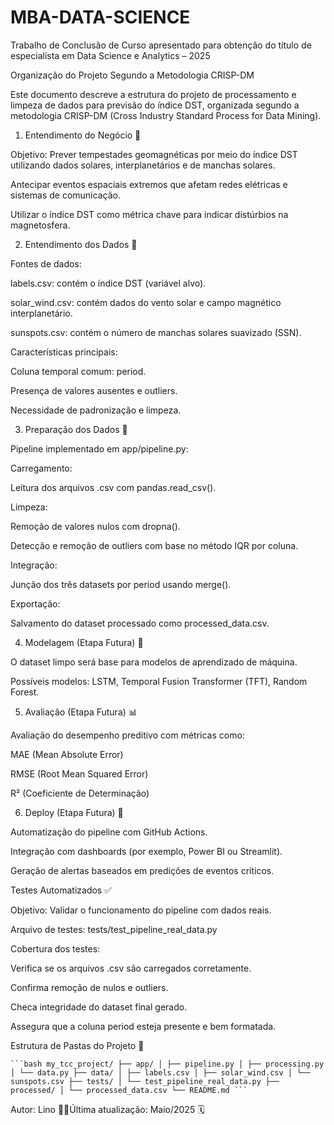 # MBA-DATA-SCIENCE

Trabalho de Conclusão de Curso apresentado para obtenção do título de especialista em Data Science e Analytics – 2025

Organização do Projeto Segundo a Metodologia CRISP-DM

Este documento descreve a estrutura do projeto de processamento e limpeza de dados para previsão do índice DST, organizada segundo a metodologia CRISP-DM (Cross Industry Standard Process for Data Mining).



1. Entendimento do Negócio 🚀

Objetivo: Prever tempestades geomagnéticas por meio do índice DST utilizando dados solares, interplanetários e de manchas solares.

Antecipar eventos espaciais extremos que afetam redes elétricas e sistemas de comunicação.

Utilizar o índice DST como métrica chave para indicar distúrbios na magnetosfera.

2. Entendimento dos Dados 🧠

Fontes de dados:

labels.csv: contém o índice DST (variável alvo).

solar_wind.csv: contém dados do vento solar e campo magnético interplanetário.

sunspots.csv: contém o número de manchas solares suavizado (SSN).

Características principais:

Coluna temporal comum: period.

Presença de valores ausentes e outliers.

Necessidade de padronização e limpeza.

3. Preparação dos Dados 🔧

Pipeline implementado em app/pipeline.py:

Carregamento:

Leitura dos arquivos .csv com pandas.read_csv().

Limpeza:

Remoção de valores nulos com dropna().

Detecção e remoção de outliers com base no método IQR por coluna.

Integração:

Junção dos três datasets por period usando merge().

Exportação:

Salvamento do dataset processado como processed_data.csv.

4. Modelagem (Etapa Futura) 🤖

O dataset limpo será base para modelos de aprendizado de máquina.

Possíveis modelos: LSTM, Temporal Fusion Transformer (TFT), Random Forest.

5. Avaliação (Etapa Futura) 📊

Avaliação do desempenho preditivo com métricas como:

MAE (Mean Absolute Error)

RMSE (Root Mean Squared Error)

R² (Coeficiente de Determinação)

6. Deploy (Etapa Futura) 🚢

Automatização do pipeline com GitHub Actions.

Integração com dashboards (por exemplo, Power BI ou Streamlit).

Geração de alertas baseados em predições de eventos críticos.



Testes Automatizados ✅

Objetivo: Validar o funcionamento do pipeline com dados reais.

Arquivo de testes: tests/test_pipeline_real_data.py

Cobertura dos testes:

Verifica se os arquivos .csv são carregados corretamente.

Confirma remoção de nulos e outliers.

Checa integridade do dataset final gerado.

Assegura que a coluna period esteja presente e bem formatada.

Estrutura de Pastas do Projeto 📁

<pre><code class="language-bash">```bash my_tcc_project/ ├── app/ │ ├── pipeline.py │ ├── processing.py │ └── data.py ├── data/ │ ├── labels.csv │ ├── solar_wind.csv │ └── sunspots.csv ├── tests/ │ └── test_pipeline_real_data.py ├── processed/ │ └── processed_data.csv └── README.md ```</code></pre>

Autor: Lino 👨‍🚀Última atualização: Maio/2025 🗓️
